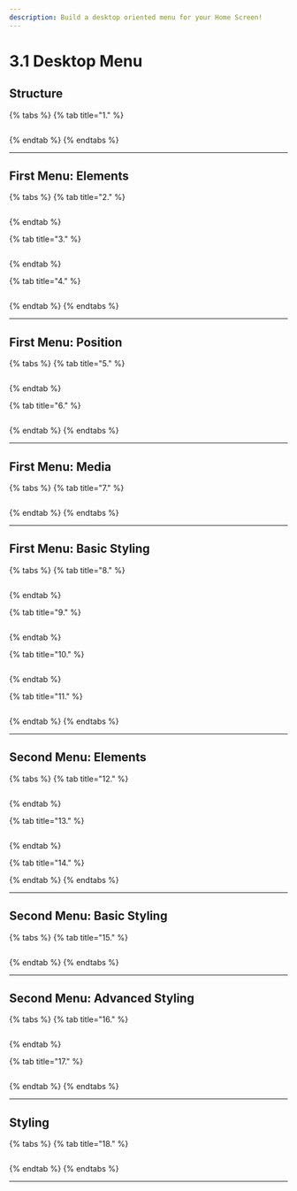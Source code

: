 ```yaml
---
description: Build a desktop oriented menu for your Home Screen!
---
```


# 3.1 Desktop Menu

## Structure

{% tabs %}
{% tab title="1." %}
<figure><img src="../../../../.gitbook/assets/home_menu_1-min (1).gif" alt=""><figcaption></figcaption></figure>
{% endtab %}
{% endtabs %}

***





## First Menu: Elements

{% tabs %}
{% tab title="2." %}
<figure><img src="../../../../.gitbook/assets/Home_menu_desktop_1-min.gif" alt=""><figcaption></figcaption></figure>
{% endtab %}

{% tab title="3." %}
<figure><img src="../../../../.gitbook/assets/home_menu_desktop_2-min.gif" alt=""><figcaption></figcaption></figure>
{% endtab %}

{% tab title="4." %}
<figure><img src="../../../../.gitbook/assets/home_menu_desktop_3-min (1).gif" alt=""><figcaption></figcaption></figure>
{% endtab %}
{% endtabs %}

***





## First Menu: Position

{% tabs %}
{% tab title="5." %}
<figure><img src="../../../../.gitbook/assets/home_menu_desktop_4-min (1).gif" alt=""><figcaption></figcaption></figure>
{% endtab %}

{% tab title="6." %}
<figure><img src="../../../../.gitbook/assets/home_menu_desktop_5-min (1).gif" alt=""><figcaption></figcaption></figure>
{% endtab %}
{% endtabs %}

***



## First Menu: Media

{% tabs %}
{% tab title="7." %}
<figure><img src="../../../../.gitbook/assets/home_menu_desktop_6-min (1).gif" alt=""><figcaption></figcaption></figure>
{% endtab %}
{% endtabs %}

***



## First Menu: Basic Styling

{% tabs %}
{% tab title="8." %}
<figure><img src="../../../../.gitbook/assets/home_menu_desktop_7-min (1).gif" alt=""><figcaption></figcaption></figure>
{% endtab %}

{% tab title="9." %}
<figure><img src="../../../../.gitbook/assets/home_menu_desktop_8-min (1).gif" alt=""><figcaption></figcaption></figure>
{% endtab %}

{% tab title="10." %}
<figure><img src="../../../../.gitbook/assets/home_menu_desktop_9-min (1).gif" alt=""><figcaption></figcaption></figure>
{% endtab %}

{% tab title="11." %}
<figure><img src="../../../../.gitbook/assets/home_menu_desktop_10-min (1).gif" alt=""><figcaption></figcaption></figure>
{% endtab %}
{% endtabs %}

***





## Second Menu: Elements

{% tabs %}
{% tab title="12." %}
<figure><img src="../../../../.gitbook/assets/home_menu_desktop_11-min (1).gif" alt=""><figcaption></figcaption></figure>
{% endtab %}

{% tab title="13." %}
<figure><img src="../../../../.gitbook/assets/home_menu_desktop_12-min (1).gif" alt=""><figcaption></figcaption></figure>
{% endtab %}

{% tab title="14." %}

{% endtab %}
{% endtabs %}

***





## Second Menu: Basic Styling

{% tabs %}
{% tab title="15." %}
<figure><img src="../../../../.gitbook/assets/home_menu_desktop_13-min (1).gif" alt=""><figcaption></figcaption></figure>
{% endtab %}
{% endtabs %}

***





## Second Menu: Advanced Styling

{% tabs %}
{% tab title="16." %}
<figure><img src="../../../../.gitbook/assets/home_menu_desktop_14-min (1).gif" alt=""><figcaption></figcaption></figure>
{% endtab %}

{% tab title="17." %}
<figure><img src="../../../../.gitbook/assets/home_menu_desktop_14_1-min (1).gif" alt=""><figcaption></figcaption></figure>
{% endtab %}
{% endtabs %}

***





## Styling

{% tabs %}
{% tab title="18." %}
<figure><img src="../../../../.gitbook/assets/home_menu_desktop_15-min (1).gif" alt=""><figcaption></figcaption></figure>
{% endtab %}
{% endtabs %}

***
